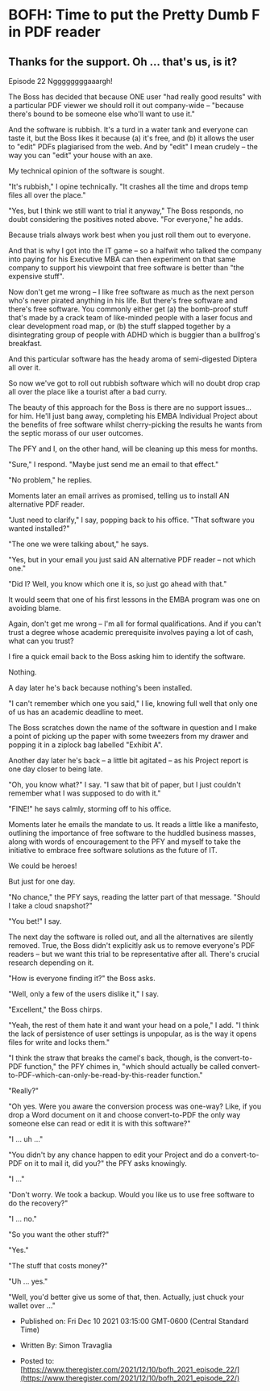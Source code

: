 # BOFH: Time to put the Pretty Dumb F in PDF reader

## Thanks for the support. Oh … that's us, is it?

Episode 22 Nggggggggaaargh!

The Boss has decided that because ONE user "had really good results" with a particular PDF viewer we should roll it out company-wide – "because there's bound to be someone else who'll want to use it."

And the software is rubbish. It's a turd in a water tank and everyone can taste it, but the Boss likes it because (a) it's free, and (b) it allows the user to "edit" PDFs plagiarised from the web. And by "edit" I mean crudely – the way you can "edit" your house with an axe.

My technical opinion of the software is sought.

"It's rubbish," I opine technically. "It crashes all the time and drops temp files all over the place."

"Yes, but I think we still want to trial it anyway," The Boss responds, no doubt considering the positives noted above. "For everyone," he adds.

Because trials always work best when you just roll them out to everyone.

And that is why I got into the IT game – so a halfwit who talked the company into paying for his Executive MBA can then experiment on that same company to support his viewpoint that free software is better than "the expensive stuff".

Now don't get me wrong – I like free software as much as the next person who's never pirated anything in his life. But there's free software and there's free software. You commonly either get (a) the bomb-proof stuff that's made by a crack team of like-minded people with a laser focus and clear development road map, or (b) the stuff slapped together by a disintegrating group of people with ADHD which is buggier than a bullfrog's breakfast.

And this particular software has the heady aroma of semi-digested Diptera all over it.

So now we've got to roll out rubbish software which will no doubt drop crap all over the place like a tourist after a bad curry.

The beauty of this approach for the Boss is there are no support issues… for him. He'll just bang away, completing his EMBA Individual Project about the benefits of free software whilst cherry-picking the results he wants from the septic morass of our user outcomes.

The PFY and I, on the other hand, will be cleaning up this mess for months.

"Sure," I respond. "Maybe just send me an email to that effect."

"No problem," he replies.

Moments later an email arrives as promised, telling us to install AN alternative PDF reader.

"Just need to clarify," I say, popping back to his office. "That software you wanted installed?"

"The one we were talking about," he says.

"Yes, but in your email you just said AN alternative PDF reader – not which one."

"Did I? Well, you know which one it is, so just go ahead with that."

It would seem that one of his first lessons in the EMBA program was one on avoiding blame.

Again, don't get me wrong – I'm all for formal qualifications. And if you can't trust a degree whose academic prerequisite involves paying a lot of cash, what can you trust?

I fire a quick email back to the Boss asking him to identify the software.

Nothing.

A day later he's back because nothing's been installed.

"I can't remember which one you said," I lie, knowing full well that only one of us has an academic deadline to meet.

The Boss scratches down the name of the software in question and I make a point of picking up the paper with some tweezers from my drawer and popping it in a ziplock bag labelled "Exhibit A".

Another day later he's back – a little bit agitated – as his Project report is one day closer to being late.

"Oh, you know what?" I say. "I saw that bit of paper, but I just couldn't remember what I was supposed to do with it."

"FINE!" he says calmly, storming off to his office.

Moments later he emails the mandate to us. It reads a little like a manifesto, outlining the importance of free software to the huddled business masses, along with words of encouragement to the PFY and myself to take the initiative to embrace free software solutions as the future of IT.

We could be heroes!

But just for one day.

"No chance," the PFY says, reading the latter part of that message. "Should I take a cloud snapshot?"

"You bet!" I say.

The next day the software is rolled out, and all the alternatives are silently removed. True, the Boss didn't explicitly ask us to remove everyone's PDF readers – but we want this trial to be representative after all. There's crucial research depending on it.

"How is everyone finding it?" the Boss asks.

"Well, only a few of the users dislike it," I say.

"Excellent," the Boss chirps.

"Yeah, the rest of them hate it and want your head on a pole," I add. "I think the lack of persistence of user settings is unpopular, as is the way it opens files for write and locks them."

"I think the straw that breaks the camel's back, though, is the convert-to-PDF function," the PFY chimes in, "which should actually be called convert-to-PDF-which-can-only-be-read-by-this-reader function."

"Really?"

"Oh yes. Were you aware the conversion process was one-way? Like, if you drop a Word document on it and choose convert-to-PDF the only way someone else can read or edit it is with this software?"

"I … uh …"

"You didn't by any chance happen to edit your Project and do a convert-to-PDF on it to mail it, did you?" the PFY asks knowingly.

"I …"

"Don't worry. We took a backup. Would you like us to use free software to do the recovery?"

"I … no."

"So you want the other stuff?"

"Yes."

"The stuff that costs money?"

"Uh … yes."

"Well, you'd better give us some of that, then. Actually, just chuck your wallet over …"



- Published on: Fri Dec 10 2021 03:15:00 GMT-0600 (Central Standard Time)

- Written By: Simon Travaglia

- Posted to: [https://www.theregister.com/2021/12/10/bofh_2021_episode_22/](https://www.theregister.com/2021/12/10/bofh_2021_episode_22/)